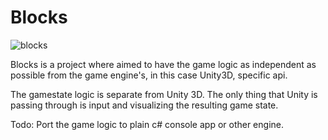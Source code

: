 # Blocks

![blocks](https://github.com/schweppie/Mytris/assets/45912349/926913b3-fed6-4b3e-9f2f-fe22e90411f6)

Blocks is a project where aimed to have the game logic as
independent as possible from the game engine's, in this case
Unity3D, specific api.

The gamestate logic is separate from Unity 3D. The only thing that
Unity is passing through is input and visualizing the resulting game
state.

Todo: Port the game logic to plain c# console app or other engine.

